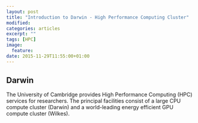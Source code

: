 ```yaml
---
layout: post
title: "Introduction to Darwin - High Performance Computing Cluster"
modified:
categories: articles
excerpt: ""
tags: [HPC]
image:
  feature:
date: 2015-11-29T11:55:00+01:00
---
```


## Darwin
The University of Cambridge provides High Performance Computing (HPC) services for researchers. The principal facilities consist of a large CPU compute cluster (Darwin) and a world-leading energy efficient GPU compute cluster (Wilkes). 
